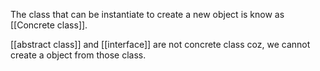
The class that can be instantiate to create a new object is know as [[Concrete class]].

[[abstract class]] and [[interface]] are not concrete class coz, we cannot create a object from those class.
